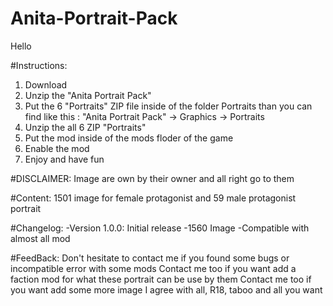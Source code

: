 # Anita-Portrait-Pack



Hello

#Instructions:
1) Download
2) Unzip the "Anita Portrait Pack"
3) Put the 6 "Portraits" ZIP file inside of the folder Portraits than you can find like this : "Anita Portrait Pack" -> Graphics -> Portraits
4) Unzip the all 6 ZIP "Portraits"
5) Put the mod inside of the mods floder of the game
6) Enable the mod
7) Enjoy and have fun



#DISCLAIMER: Image are own by their owner and all right go to them


#Content: 1501 image for female protagonist and 59 male protagonist portrait


#Changelog:
    -Version 1.0.0: Initial release
          -1560 Image
          -Compatible with almost all mod
          
          
#FeedBack:
    Don't hesitate to contact me if you found some bugs or incompatible error with some mods
    Contact me too if you want add a faction mod for what these portrait can be use by them
    Contact me too if you want add some more image
    I agree with all, R18, taboo and all you want

